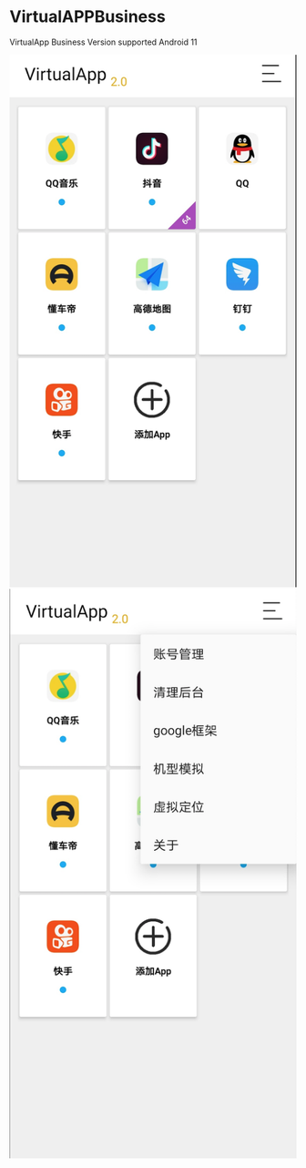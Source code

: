 # VirtualAPPBusiness
VirtualApp Business Version
supported Android 11

![image](https://raw.githubusercontent.com/dev-xiaosa/VirtualAPPBusiness/main/app_list.png)
![image](https://raw.githubusercontent.com/dev-xiaosa/VirtualAPPBusiness/main/app_menu.png)
